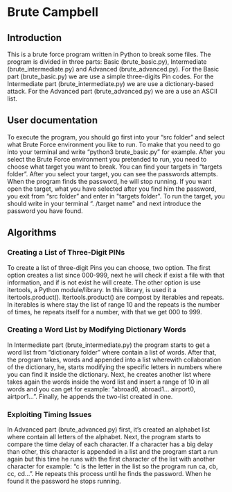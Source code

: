 # Brute Campbell
## Introduction
This is a brute force program written in Python to break some files. The program is divided in three parts: Basic (brute_basic.py), Intermediate (brute_intermediate.py) and Advanced (brute_advanced.py). For the Basic part (brute_basic.py) we are use a simple three-digits Pin codes. For the Intermediate part (brute_intermediate.py) we are use a dictionary-based attack. For the Advanced part (brute_advanced.py) we are a use an ASCII list.

## User documentation
To execute the program, you should go first into your “src folder” and select what Brute Force environment you like to run. To make that you need to go into your terminal and write “python3 brute_basic.py” for example. After you select the Brute Force environment you pretended to run, you need to choose what target you want to break. You can find your targets in “targets folder”. After you select your target, you can see the passwords attempts. When the program finds the password, he will stop running. If you want open the target, what you have selected after you find him the password, you exit from “src folder” and enter in "targets folder". To run the target, you should write in your terminal “. /target name" and next introduce the password you have found. 

## Algorithms 
### Creating a List of Three-Digit PINs
To create a list of three-digit Pins you can choose, two option. The first option creates a list since 000-999, next he will check if exist a file with that information, and if is not exist he will create.  The other option is use itertools, a Python module/library.  In this library, is used it a            itertools.product(). Itertools.product() are compost by iterables and repeats. In iterables is where stay the list of range 10 and the repeats is the number of times, he repeats itself for a number, with that we get 000 to 999.
### Creating a Word List by Modifying Dictionary Words
In Intermediate part (brute_intermediate.py) the program starts to get a word list from “dictionary folder” where contain a list of words. After that, the program takes, words and appended into a list wherewith collaboration of the dictionary, he, starts modifying the specific letters in numbers where you can find it inside the dictionary. Next, he creates another list where takes again the words inside the word list and insert a range of 10 in all words and you can get for example: “abroad0, abroad1... airport0, airtpor1...”. Finally, he appends the two-list created in one. 
### Exploiting Timing Issues
In Advanced part (brute_advanced.py) first, it’s created an alphabet list where contain all letters of the alphabet. Next, the program starts to compare the time delay of each character. If a character has a big delay than other, this character is appended in a list and the program start a run again but this time he runs with the first character of the list with another character for example: “c is the letter in the list so the program run ca, cb, cc, cd…”. He repeats this process until he finds the password. When he found it the password he stops running.

